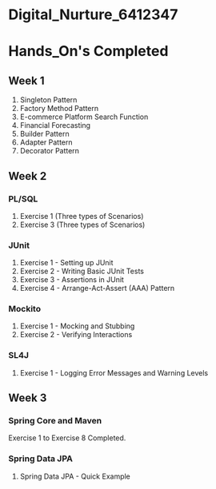 # Digital_Nurture_6412347
# Hands_On's Completed

## Week 1
1. Singleton Pattern
2. Factory Method Pattern
3. E-commerce Platform Search Function
4. Financial Forecasting
5. Builder Pattern
6. Adapter Pattern
7. Decorator Pattern

## Week 2
### PL/SQL
1. Exercise 1 (Three types of Scenarios)
2. Exercise 3 (Three types of Scenarios)
### JUnit
1. Exercise 1 - Setting up JUnit
2. Exercise 2 - Writing Basic JUnit Tests
3. Exercise 3 - Assertions in JUnit 
4. Exercise 4 - Arrange-Act-Assert (AAA) Pattern
### Mockito
1. Exercise 1 - Mocking and Stubbing
2. Exercise 2 - Verifying Interactions
### SL4J
1. Exercise 1 - Logging Error Messages and Warning Levels

## Week 3
### Spring Core and Maven
Exercise 1 to Exercise 8 Completed.
### Spring Data JPA
1. Spring Data JPA - Quick Example
